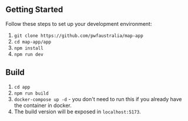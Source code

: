 ## Getting Started

Follow these steps to set up your development environment:

1. `git clone https://github.com/pwfaustralia/map-app`
2. `cd map-app/app`
3. `npm install`
4. `npm run dev`

## Build

1. `cd app`
2. `npm run build`
3. `docker-compose up -d` - you don't need to run this if you already have the container in docker.
4. The build version will be exposed in `localhost:5173`.
